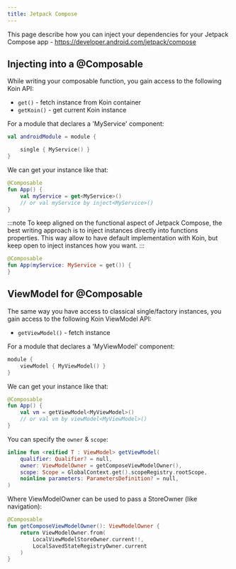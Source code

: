 ```yaml
---
title: Jetpack Compose
---
```


This page describe how you can inject your dependencies for your Jetpack Compose app - https://developer.android.com/jetpack/compose

## Injecting into a @Composable

While writing your composable function, you gain access to the following Koin API:

* `get()` - fetch instance from Koin container
* `getKoin()` - get current Koin instance

For a module that declares a 'MyService' component:

```kotlin
val androidModule = module {

    single { MyService() }
}
```

We can get your instance like that:

```kotlin
@Composable
fun App() {
    val myService = get<MyService>()
    // or val myService by inject<MyService>()
}
```

:::note 
To keep aligned on the functional aspect of Jetpack Compose, the best writing approach is to inject instances directly into functions properties. This way allow to have default implementation with Koin, but keep open to inject instances how you want.
:::

```kotlin
@Composable
fun App(myService: MyService = get()) {
}
```

## ViewModel for @Composable

The same way you have access to classical single/factory instances, you gain access to the following Koin ViewModel API:

* `getViewModel()` - fetch instance

For a module that declares a 'MyViewModel' component:

```kotlin
module {
    viewModel { MyViewModel() }
}
```

We can get your instance like that:

```kotlin
@Composable
fun App() {
    val vm = getViewModel<MyViewModel>()
    // or val vm by viewModel<MyViewModel>()
}
```

You can specify the `owner` & `scope`: 

```kotlin
inline fun <reified T : ViewModel> getViewModel(
    qualifier: Qualifier? = null,
    owner: ViewModelOwner = getComposeViewModelOwner(),
    scope: Scope = GlobalContext.get().scopeRegistry.rootScope,
    noinline parameters: ParametersDefinition? = null,
)
```

Where ViewModelOwner can be used to pass a StoreOwner (like navigation):

```kotlin
@Composable
fun getComposeViewModelOwner(): ViewModelOwner {
    return ViewModelOwner.from(
        LocalViewModelStoreOwner.current!!,
        LocalSavedStateRegistryOwner.current
    )
}
```


